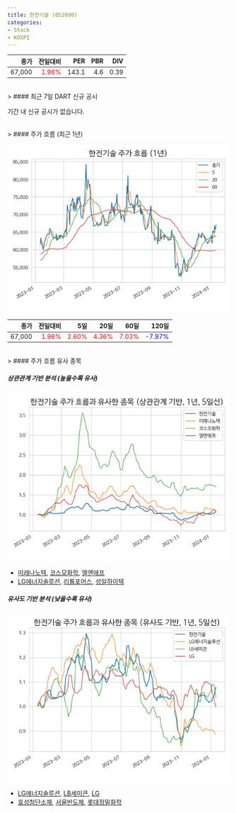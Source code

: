 ```yaml
---
title: 한전기술 (052690)
categories:
- Stock
- KOSPI
---
```


|종가|전일대비|PER|PBR|DIV|
|---:|-------:|--:|--:|--:|
|67,000|<span style="color: red">1.98%</span>|143.1|4.6|0.39|

<!-- more -->

<br>
> #### 최근 7일 DART 신규 공시

기간 내 신규 공시가 없습니다.

<br>
> #### 주가 흐름 (최근 1년)

![052690](/assets/images/stock/052690.png)

|종가|전일대비|5일|20일|60일|120일|
|---:|-------:|--:|---:|---:|----:|
|67,000|<span style="color: red">1.98%</span>|<span style="color: red">2.60%</span>|<span style="color: red">4.36%</span>|<span style="color: red">7.03%</span>|<span style="color: blue">-7.97%</span>|

<br>
> #### 주가 흐름 유사 종목

##### 상관관계 기반 분석 (높을수록 유사)
![052690](/assets/images/stock/052690_corr.png)
- [미래나노텍](/095500/), [코스모화학](/005420/), [엘앤에프](/066970/)
- [LG에너지솔루션](/373220/), [리튬포어스](/073570/), [성일하이텍](/365340/)

##### 유사도 기반 분석 (낮을수록 유사)
![052690](/assets/images/stock/052690_sim.png)
- [LG에너지솔루션](/373220/), [LB세미콘](/061970/), [LG](/003550/)
- [효성첨단소재](/298050/), [서울반도체](/046890/), [롯데정밀화학](/004000/)